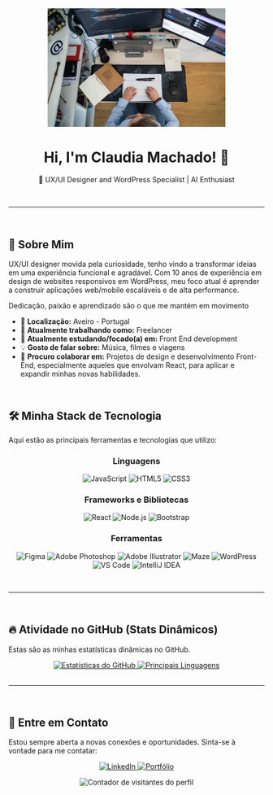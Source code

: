 <div align="center">
    <img src="Claudia-Machado-a-trabalhar-no-computador-e1708534441383.webp" alt="Sua Imagem de Perfil/GIF de Saudação" width="350" />
    <h1>Hi, I'm Claudia Machado! 👋</h1>
    <p>🚀 UX/UI Designer and WordPress Specialist | AI Enthusiast</p>
    
</div>

<br>

---

<br>

## 🔭 Sobre Mim

UX/UI designer movida pela curiosidade, tenho vindo a transformar ideias em uma experiência funcional e agradável. Com 10 anos de experiência em design de websites responsivos em WordPress, meu foco atual é aprender a construir aplicações web/mobile escaláveis e de alta performance.
<p>Dedicação, paixão e aprendizado são o que me mantém em movimento</p>

* 📍 **Localização:** Aveiro - Portugal
* 💼 **Atualmente trabalhando como:** Freelancer
* 🌱 **Atualmente estudando/focado(a) em:** Front End development
* 💡 **Gosto de falar sobre:** Música, filmes e viagens
* 🤝 **Procuro colaborar em:** Projetos de design e desenvolvimento Front-End, especialmente aqueles que envolvam React, para aplicar e expandir minhas novas habilidades.

<br>

## 🛠️ Minha Stack de Tecnologia

Aqui estão as principais ferramentas e tecnologias que utilizo:

<div align="center">
    <h3>Linguagens</h3>
    <p>
        <img src="https://img.shields.io/badge/JavaScript-F7DF1E?style=for-the-badge&logo=javascript&logoColor=black" alt="JavaScript"/>
        <img src="https://img.shields.io/badge/HTML5-E34F26?style=for-the-badge&logo=html5&logoColor=white" alt="HTML5"/>
        <img src="https://img.shields.io/badge/CSS3-1572B6?style=for-the-badge&logo=css3&logoColor=white" alt="CSS3"/>
    </p>
    <h3>Frameworks e Bibliotecas</h3>
    <p>
        <img src="https://img.shields.io/badge/React-61DAFB?style=for-the-badge&logo=react&logoColor=black" alt="React"/>
        <img src="https://img.shields.io/badge/Node.js-339933?style=for-the-badge&logo=node.js&logoColor=white" alt="Node.js"/>
        <img src="https://img.shields.io/badge/Bootstrap-7952B3?style=for-the-badge&logo=bootstrap&logoColor=white" alt="Bootstrap"/>
    </p>
    <h3>Ferramentas</h3>
    <p>
        <img src="https://img.shields.io/badge/Figma-F24E1E?style=for-the-badge&logo=figma&logoColor=white" alt="Figma"/>
        <img src="https://img.shields.io/badge/Adobe_Photoshop-31A8FF?style=for-the-badge&logo=adobe-photoshop&logoColor=white" alt="Adobe Photoshop"/>            
        <img src="https://img.shields.io/badge/Adobe_Illustrator-FF9A00?style=for-the-badge&logo=adobe-illustrator&logoColor=white" alt="Adobe Illustrator"/>
        <img src="https://img.shields.io/badge/Maze-0568FD?style=for-the-badge&logo=maze&logoColor=white" alt="Maze"/>
        <img src="https://img.shields.io/badge/WordPress-21759B?style=for-the-badge&logo=wordpress&logoColor=white" alt="WordPress"/>
        <img src="https://img.shields.io/badge/VS_Code-007ACC?style=for-the-badge&logo=visual-studio-code&logoColor=white" alt="VS Code"/>
        <img src="https://img.shields.io/badge/IntelliJ_IDEA-007EFF?style=for-the-badge&logo=intellij-idea&logoColor=white" alt="IntelliJ IDEA"/>
    </p>
</div>

<br>

---

<br>

## 🔥 Atividade no GitHub (Stats Dinâmicos)

Estas são as minhas estatísticas dinâmicas no GitHub.

<div align="center">
    <a href="https://github.com/anuraghazra/github-readme-stats">
        <img src="https://github-readme-stats.vercel.app/api?username=claudiamachado27&show_icons=true&theme=nord&hide_border=false&count_private=true" alt="Estatísticas do GitHub" />
    </a>   
    <a href="https://github.com/anuraghazra/github-readme-stats">
        <img src="https://github-readme-stats.vercel.app/api/top-langs/?username=claudiamachado27&layout=compact&theme=nord&hide_border=false" alt="Principais Linguagens" />
    </a>
</div>

<br>

---

<br>

## 🔗 Entre em Contato

Estou sempre aberta a novas conexões e oportunidades. Sinta-se à vontade para me contatar:

<div align="center">
    <p>
        <a href="https://www.linkedin.com/in/claudiamachado27/" target="_blank">
            <img src="https://img.shields.io/badge/LinkedIn-0077B5?style=for-the-badge&logo=linkedin&logoColor=white" alt="LinkedIn"/>
        </a>
        <a href="https://claudiamachado.me" target="_blank">
            <img src="https://img.shields.io/badge/Portfolio-FF5722?style=for-the-badge&logo=ko-fi&logoColor=white" alt="Portfólio"/>
        </a>
    </p>
    <img src="https://komarev.com/ghpvc/?username=claudiamachado27&label=Visualizações%20de%20Perfil&color=0e75b6&style=flat" alt="Contador de visitantes do perfil"/>
</div>
